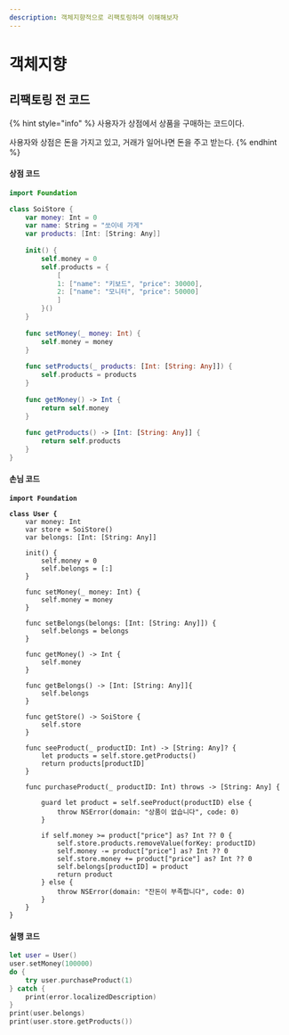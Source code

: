 ```yaml
---
description: 객체지향적으로 리팩토링하며 이해해보자
---
```


# 객체지향

## 리팩토링 전 코드

{% hint style="info" %}
사용자가 상점에서 상품을 구매하는 코드이다.

사용자와 상점은 돈을 가지고 있고, 거래가 일어나면 돈을 주고 받는다.
{% endhint %}

#### 상점 코드

```swift
import Foundation

class SoiStore {
    var money: Int = 0
    var name: String = "쏘이네 가게"
    var products: [Int: [String: Any]]
    
    init() {
        self.money = 0
        self.products = {
            [
            1: ["name": "키보드", "price": 30000],
            2: ["name": "모니터", "price": 50000]
            ]
        }()
    }
    
    func setMoney(_ money: Int) {
        self.money = money
    }
    
    func setProducts(_ products: [Int: [String: Any]]) {
        self.products = products
    }
    
    func getMoney() -> Int {
        return self.money
    }
    
    func getProducts() -> [Int: [String: Any]] {
        return self.products
    }
}
```

#### 손님 코드

<pre class="language-swift"><code class="lang-swift"><strong>import Foundation
</strong><strong>
</strong><strong>class User {
</strong>    var money: Int
    var store = SoiStore()
    var belongs: [Int: [String: Any]]
    
    init() {
        self.money = 0
        self.belongs = [:]
    }
    
    func setMoney(_ money: Int) {
        self.money = money
    }
    
    func setBelongs(belongs: [Int: [String: Any]]) {
        self.belongs = belongs
    }
    
    func getMoney() -> Int {
        self.money
    }
    
    func getBelongs() -> [Int: [String: Any]]{
        self.belongs
    }
    
    func getStore() -> SoiStore {
        self.store
    }
    
    func seeProduct(_ productID: Int) -> [String: Any]? {
        let products = self.store.getProducts()
        return products[productID]
    }
    
    func purchaseProduct(_ productID: Int) throws -> [String: Any] {
        
        guard let product = self.seeProduct(productID) else {
            throw NSError(domain: "상품이 없습니다", code: 0)
        }
        
        if self.money >= product["price"] as? Int ?? 0 {
            self.store.products.removeValue(forKey: productID)
            self.money -= product["price"] as? Int ?? 0
            self.store.money += product["price"] as? Int ?? 0
            self.belongs[productID] = product
            return product
        } else {
            throw NSError(domain: "잔돈이 부족합니다", code: 0)
        }
    }
}
</code></pre>

#### 실행 코드

```swift
let user = User()
user.setMoney(100000)
do {
    try user.purchaseProduct(1)
} catch {
    print(error.localizedDescription)
}
print(user.belongs)
print(user.store.getProducts())
```



##
